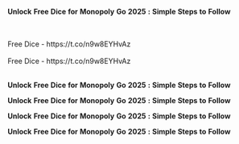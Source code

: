 <strong>Unlock</strong> <strong>Free</strong> <strong>Dice</strong> <strong>for</strong> <strong>Monopoly</strong> <strong>Go</strong> <strong>2025</strong> <strong>:</strong> <strong>Simple</strong> <strong>Steps</strong> <strong>to</strong> <strong>Follow</strong>

<br>
<br>Free Dice - https://t.co/n9w8EYHvAz
<br>
<br>Free Dice - https://t.co/n9w8EYHvAz
<br>
<br>

<strong>Unlock</strong> <strong>Free</strong> <strong>Dice</strong> <strong>for</strong> <strong>Monopoly</strong> <strong>Go</strong> <strong>2025</strong> <strong>:</strong> <strong>Simple</strong> <strong>Steps</strong> <strong>to</strong> <strong>Follow</strong>

<strong>Unlock</strong> <strong>Free</strong> <strong>Dice</strong> <strong>for</strong> <strong>Monopoly</strong> <strong>Go</strong> <strong>2025</strong> <strong>:</strong> <strong>Simple</strong> <strong>Steps</strong> <strong>to</strong> <strong>Follow</strong>

<strong>Unlock</strong> <strong>Free</strong> <strong>Dice</strong> <strong>for</strong> <strong>Monopoly</strong> <strong>Go</strong> <strong>2025</strong> <strong>:</strong> <strong>Simple</strong> <strong>Steps</strong> <strong>to</strong> <strong>Follow</strong>

<strong>Unlock</strong> <strong>Free</strong> <strong>Dice</strong> <strong>for</strong> <strong>Monopoly</strong> <strong>Go</strong> <strong>2025</strong> <strong>:</strong> <strong>Simple</strong> <strong>Steps</strong> <strong>to</strong> <strong>Follow</strong>
